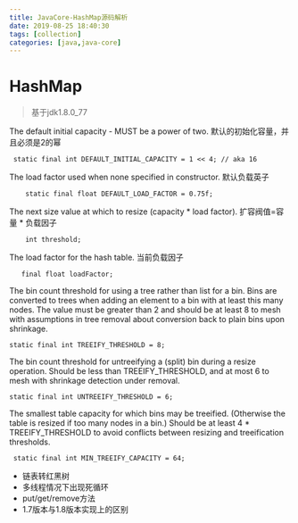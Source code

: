 ```yaml
---
title: JavaCore-HashMap源码解析
date: 2019-08-25 18:40:30
tags: [collection]
categories: [java,java-core]
---
```


# HashMap

> 基于jdk1.8.0_77

The default initial capacity - MUST be a power of two.
默认的初始化容量，并且必须是2的幂

```
 static final int DEFAULT_INITIAL_CAPACITY = 1 << 4; // aka 16  
```

The load factor used when none specified in constructor.
默认负载英子

```
    static final float DEFAULT_LOAD_FACTOR = 0.75f;
```

The next size value at which to resize (capacity * load factor).
扩容阀值=容量 * 负载因子
```
    int threshold;
```
 
The load factor for the hash table.
当前负载因子
 ```
    final float loadFactor;
 ```
 
The bin count threshold for using a tree rather than list for a bin. Bins are converted to trees when adding an element to a bin with at least this many nodes. The value must be greater than 2 and should be at least 8 to mesh with assumptions in tree removal about conversion back to plain bins upon shrinkage.
 ```
static final int TREEIFY_THRESHOLD = 8;
 ```
 The bin count threshold for untreeifying a (split) bin during a resize operation. Should be less than TREEIFY_THRESHOLD, and at most 6 to mesh with shrinkage detection under removal.
  ```
 static final int UNTREEIFY_THRESHOLD = 6;
  ```
  The smallest table capacity for which bins may be treeified. (Otherwise the table is resized if too many nodes in a bin.) Should be at least 4 * TREEIFY_THRESHOLD to avoid conflicts between resizing and treeification thresholds.
  ```
   static final int MIN_TREEIFY_CAPACITY = 64;
  ```
  
  * 链表转红黑树
  * 多线程情况下出现死循环
  * put/get/remove方法
  * 1.7版本与1.8版本实现上的区别
